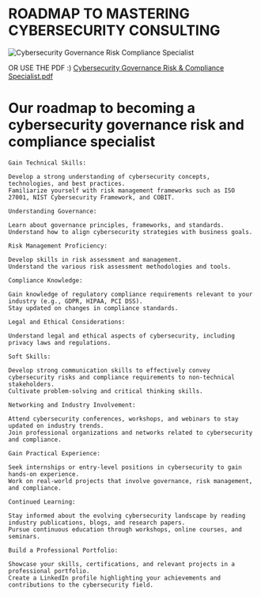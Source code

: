 # ROADMAP TO MASTERING CYBERSECURITY CONSULTING

![Cybersecurity Governance Risk   Compliance Specialist](https://github.com/d3vobed/EverythingCyb3R/assets/66479041/8326616b-3ca5-406c-82aa-71683052b0b1)


OR USE THE PDF :)
[Cybersecurity Governance Risk & Compliance Specialist.pdf](https://github.com/d3vobed/EverythingCyb3R/files/13385121/Cybersecurity.Governance.Risk.Compliance.Specialist.pdf)



# Our roadmap to becoming a cybersecurity governance risk and compliance specialist

    Gain Technical Skills:
    
    Develop a strong understanding of cybersecurity concepts, technologies, and best practices.
    Familiarize yourself with risk management frameworks such as ISO 27001, NIST Cybersecurity Framework, and COBIT.
    
    Understanding Governance:
    
    Learn about governance principles, frameworks, and standards.
    Understand how to align cybersecurity strategies with business goals.
    
    Risk Management Proficiency:
    
    Develop skills in risk assessment and management.
    Understand the various risk assessment methodologies and tools.
    
    Compliance Knowledge:
    
    Gain knowledge of regulatory compliance requirements relevant to your industry (e.g., GDPR, HIPAA, PCI DSS).
    Stay updated on changes in compliance standards.
    
    Legal and Ethical Considerations:
    
    Understand legal and ethical aspects of cybersecurity, including privacy laws and regulations.
    
    Soft Skills:
    
    Develop strong communication skills to effectively convey cybersecurity risks and compliance requirements to non-technical stakeholders.
    Cultivate problem-solving and critical thinking skills.
    
    Networking and Industry Involvement:
    
    Attend cybersecurity conferences, workshops, and webinars to stay updated on industry trends.
    Join professional organizations and networks related to cybersecurity and compliance.
    
    Gain Practical Experience:
    
    Seek internships or entry-level positions in cybersecurity to gain hands-on experience.
    Work on real-world projects that involve governance, risk management, and compliance.
    
    Continued Learning:
    
    Stay informed about the evolving cybersecurity landscape by reading industry publications, blogs, and research papers.
    Pursue continuous education through workshops, online courses, and seminars.
    
    Build a Professional Portfolio:
    
    Showcase your skills, certifications, and relevant projects in a professional portfolio.
    Create a LinkedIn profile highlighting your achievements and contributions to the cybersecurity field.
